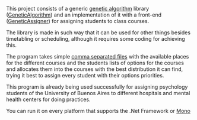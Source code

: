 This project consists of a generic [genetic algorithm](http://en.wikipedia.org/wiki/Genetic_algorithm) library ([GeneticAlgorithm](https://github.com/rodrigoq/geneticassigner/tree/master/GeneticAlgorithm)) and an implementation of it with a front-end ([GeneticAssigner](https://github.com/rodrigoq/geneticassigner/tree/master/GeneticAssigner)) for assigning students to class courses.

The library is made in such way that it can be used for other things besides timetabling or scheduling, although it requires some coding for achieving this.

The program takes simple [comma separated files](https://github.com/rodrigoq/geneticassigner/wiki) with the available places for the different courses and the students lists of options for the courses and allocates them  into the courses with the best distribution it can find, trying it best to assign every student with their options priorities.

This program is already being used successfully for assigning psychology students of the University of Buenos Aires to different hospitals and mental health centers for doing practices.

You can run it on every platform that supports the .Net Framework or [Mono](http://www.mono-project.com/)
